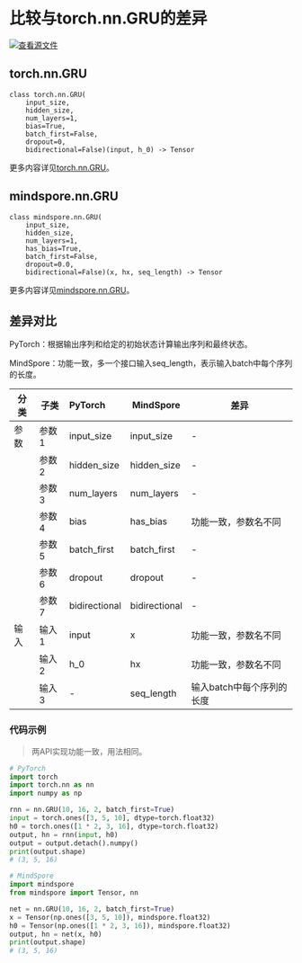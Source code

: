 # 比较与torch.nn.GRU的差异

[![查看源文件](https://mindspore-website.obs.cn-north-4.myhuaweicloud.com/website-images/br_base/resource/_static/logo_source.svg)](https://gitee.com/mindspore/docs/blob/br_base/docs/mindspore/source_zh_cn/note/api_mapping/pytorch_diff/GRU.md)

## torch.nn.GRU

```text
class torch.nn.GRU(
    input_size,
    hidden_size,
    num_layers=1,
    bias=True,
    batch_first=False,
    dropout=0,
    bidirectional=False)(input, h_0) -> Tensor
```

更多内容详见[torch.nn.GRU](https://pytorch.org/docs/1.8.1/generated/torch.nn.GRU.html)。

## mindspore.nn.GRU

```text
class mindspore.nn.GRU(
    input_size,
    hidden_size,
    num_layers=1,
    has_bias=True,
    batch_first=False,
    dropout=0.0,
    bidirectional=False)(x, hx, seq_length) -> Tensor
```

更多内容详见[mindspore.nn.GRU](https://mindspore.cn/docs/zh-CN/br_base/api_python/nn/mindspore.nn.GRU.html)。

## 差异对比

PyTorch：根据输出序列和给定的初始状态计算输出序列和最终状态。

MindSpore：功能一致，多一个接口输入seq_length，表示输入batch中每个序列的长度。

| 分类 | 子类   | PyTorch       | MindSpore     | 差异                      |
| ---- | ------ | :------------ | ------------- | ------------------------- |
| 参数 | 参数1  | input_size    | input_size    | -                         |
|      | 参数2  | hidden_size   | hidden_size   | -                         |
|      | 参数3  | num_layers    | num_layers     | -                         |
|      | 参数4  | bias          | has_bias      | 功能一致，参数名不同      |
|      | 参数5  | batch_first   | batch_first   | -                         |
|      | 参数6  | dropout       | dropout       | -                         |
|      | 参数7  | bidirectional | bidirectional | -                         |
| 输入 | 输入1 | input         | x             | 功能一致，参数名不同      |
|      | 输入2 | h_0           | hx            | 功能一致，参数名不同      |
|      | 输入3 | -             | seq_length    | 输入batch中每个序列的长度 |

### 代码示例

> 两API实现功能一致，用法相同。

```python
# PyTorch
import torch
import torch.nn as nn
import numpy as np

rnn = nn.GRU(10, 16, 2, batch_first=True)
input = torch.ones([3, 5, 10], dtype=torch.float32)
h0 = torch.ones([1 * 2, 3, 16], dtype=torch.float32)
output, hn = rnn(input, h0)
output = output.detach().numpy()
print(output.shape)
# (3, 5, 16)

# MindSpore
import mindspore
from mindspore import Tensor, nn

net = nn.GRU(10, 16, 2, batch_first=True)
x = Tensor(np.ones([3, 5, 10]), mindspore.float32)
h0 = Tensor(np.ones([1 * 2, 3, 16]), mindspore.float32)
output, hn = net(x, h0)
print(output.shape)
# (3, 5, 16)
```
